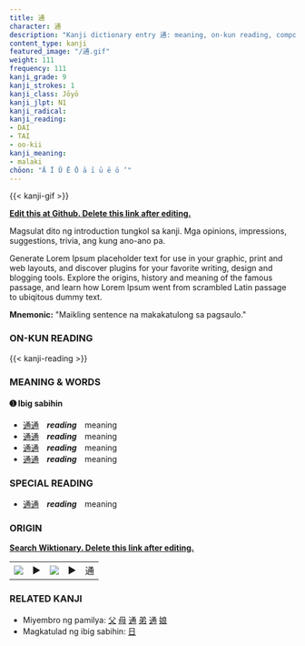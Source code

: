 ```yaml
---
title: 通
character: 通
description: "Kanji dictionary entry 通: meaning, on-kun reading, compounds, origin, related kanji"
content_type: kanji
featured_image: "/通.gif"
weight: 111
frequency: 111
kanji_grade: 9
kanji_strokes: 1
kanji_class: Jōyō
kanji_jlpt: N1
kanji_radical: 
kanji_reading: 
- DAI
- TAI
- oo-kii
kanji_meaning:
- malaki
chōon: "Ā Ī Ū Ē Ō ā ī ū ē ō ’"
---
```

[//]: # (Don't edit the line below. Kanji animated GIF code is automatically generated.)
{{< kanji-gif >}}

[//]: # (Edit below this line.)

**[Edit this at Github. Delete this link after editing.](https://github.com/tim0g/tim/tree/main/content/kanji/通/index.md)**

Magsulat dito ng introduction tungkol sa kanji. Mga opinions, impressions, suggestions, trivia, ang kung ano-ano pa.

Generate Lorem Ipsum placeholder text for use in your graphic, print and web layouts, and discover plugins for your favorite writing, design and blogging tools. Explore the origins, history and meaning of the famous passage, and learn how Lorem Ipsum went from scrambled Latin passage to ubiqitous dummy text.
 
**Mnemonic:** "Maikling sentence na makakatulong sa pagsaulo."

### ON-KUN READING

[//]: # (Don't edit the line below. ON-KUN READING code is automatically generated.)
{{< kanji-reading >}}

### MEANING & WORDS

#### ➊ **Ibig sabihin**
  - [通](../通)[通](../通)　***reading***　meaning
  - [通](../通)[通](../通)　***reading***　meaning
  - [通](../通)[通](../通)　***reading***　meaning
  - [通](../通)[通](../通)　***reading***　meaning

### SPECIAL READING
  - [通](../通)[通](../通)　***reading***　meaning

### ORIGIN

**[Search Wiktionary. Delete this link after editing.](https://wiktionary.org/wiki/通)**
<table class="kanji-table"><tr><td>
<img src="60px-通-bronze.svg.png">
</td><td>▶</td><td>
<img src="60px-通-oracle.svg.png">
</td><td>▶</td>
<td class="kanji-origin">通</td>
</tr></table>

### RELATED KANJI
- Miyembro ng pamilya: [父](../父) [母](../母) [通](../通) [弟](../弟) [通](../通) [娘](../娘)
- Magkatulad ng ibig sabihin: [日](../日)
